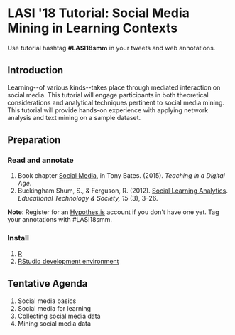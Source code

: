 # LASI '18 Tutorial: Social Media Mining in Learning Contexts

Use tutorial hashtag **#LASI18smm** in your tweets and web annotations.

## Introduction

Learning--of various kinds--takes place through mediated interaction on social media. This tutorial will engage participants in both theoretical considerations and analytical techniques pertinent to social media mining. This tutorial will provide hands-on experience with applying network analysis and text mining on a sample dataset.

## Preparation

### Read and annotate

1. Book chapter [Social Media](https://via.hypothes.is/https://opentextbc.ca/teachinginadigitalage/chapter/9-5-5-social-media/), in Tony Bates. (2015). *Teaching in a Digital Age*.
2. Buckingham Shum, S., & Ferguson, R. (2012). [Social Learning Analytics](https://via.hypothes.is/https://pdfs.semanticscholar.org/3864/1a9e8445149c9ff7a14e4b587c709fc63a5f.pdf). *Educational Technology & Society, 15* (3), 3–26.

**Note**: Register for an [Hypothes.is](https://web.hypothes.is/) account if you don't have one yet.
Tag your annotations with #LASI18smm.

### Install

1. [R](https://cran.r-project.org/)
2. [RStudio development environment](https://www.rstudio.com/)

## Tentative Agenda

1. Social media basics
2. Social media for learning
3. Collecting social media data
4. Mining social media data
